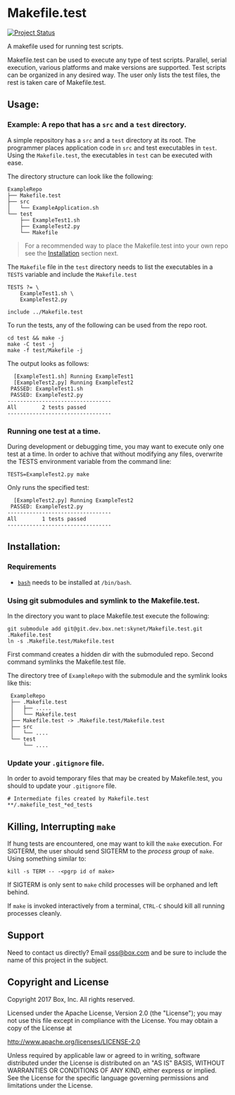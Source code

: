 
# Makefile.test

[![Project Status](http://opensource.box.com/badges/stable.svg)](http://opensource.box.com/badges)

A makefile used for running test scripts.

Makefile.test can be used to execute any type of test scripts. Parallel, serial
execution, various platforms and make versions are supported. Test scripts
can be organized in any desired way. The user only lists the test files, the
rest is taken care of Makefile.test.

## Usage:

### Example: A repo that has a `src` and a `test` directory.

A simple repository has a `src` and a `test` directory at its root. The
programmer places application code in `src` and test executables in `test`.
Using the `Makefile.test`, the executables in `test` can be executed with ease.

The directory structure can look like the following:

```
ExampleRepo
├── Makefile.test
├── src
│   └── ExampleApplication.sh
└── test
    ├── ExampleTest1.sh
    ├── ExampleTest2.py
    └── Makefile
```

> For a recommended way to place the Makefile.test into your own repo see the
> [Installation](#installation) section next.

The `Makefile` file in the `test` directory needs to list the executables in a
`TESTS` variable and include the `Makefile.test`


```
TESTS ?= \
	ExampleTest1.sh \
	ExampleTest2.py

include ../Makefile.test
```


To run the tests, any of the following can be used from the repo root.

```
cd test && make -j
make -C test -j
make -f test/Makefile -j
```

The output looks as follows:

```
  [ExampleTest1.sh] Running ExampleTest1
  [ExampleTest2.py] Running ExampleTest2
 PASSED: ExampleTest1.sh
 PASSED: ExampleTest2.py
---------------------------------
All        2 tests passed
---------------------------------
```

### Running one test at a time.

During development or debugging time, you may want to execute only one test at
a time. In order to achive that without modifying any files, overwrite the
TESTS environment variable from the command line:

```
TESTS=ExampleTest2.py make
```

Only runs the specified test:

```
  [ExampleTest2.py] Running ExampleTest2
 PASSED: ExampleTest2.py
---------------------------------
All        1 tests passed
---------------------------------
```

## Installation:

### Requirements

- [`bash`](https://www.gnu.org/software/bash/) needs to be installed at `/bin/bash`.

### Using git submodules and symlink to the Makefile.test.

In the directory you want to place Makefile.test execute the following:

```
git submodule add git@git.dev.box.net:skynet/Makefile.test.git .Makefile.test
ln -s .Makefile.test/Makefile.test
```

First command creates a hidden dir with the submoduled repo.
Second command symlinks the Makefile.test file.

The directory tree of `ExampleRepo` with the submodule and the symlink looks like
this:

```
 ExampleRepo
 ├── .Makefile.test
 │   ├── .....
 │   └── Makefile.test
 ├── Makefile.test -> .Makefile.test/Makefile.test
 ├── src
 │   └── ....
 └── test
     └── ....

```

### Update your `.gitignore` file.

In order to avoid temporary files that may be created by Makefile.test, you should
to update your `.gitignore` file.

```
# Intermediate files created by Makefile.test
**/.makefile_test_*ed_tests
```

## Killing, Interrupting `make`

If hung tests are encountered, one may want to kill the `make` execution.
For SIGTERM, the user should send SIGTERM to the *process group* of `make`. Using
something similar to:

```
kill -s TERM -- -<pgrp id of make>
```

If SIGTERM is only sent to `make` child processes will be orphaned and left behind.

If `make` is invoked interactively from a terminal, `CTRL-C` should kill all running
processes cleanly.



## Support

Need to contact us directly? Email oss@box.com and be sure to include the name of this project in the subject.

## Copyright and License

Copyright 2017 Box, Inc. All rights reserved.

Licensed under the Apache License, Version 2.0 (the "License");
you may not use this file except in compliance with the License.
You may obtain a copy of the License at

   http://www.apache.org/licenses/LICENSE-2.0

Unless required by applicable law or agreed to in writing, software
distributed under the License is distributed on an "AS IS" BASIS,
WITHOUT WARRANTIES OR CONDITIONS OF ANY KIND, either express or implied.
See the License for the specific language governing permissions and
limitations under the License.
